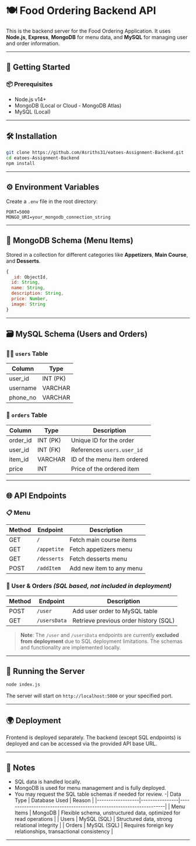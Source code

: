 
# 🍽️ Food Ordering Backend API

This is the backend server for the Food Ordering Application. It uses **Node.js**, **Express**, **MongoDB** for menu data, and **MySQL** for managing user and order information.

---

## 🚀 Getting Started

### 📦 Prerequisites

- Node.js v14+
- MongoDB (Local or Cloud - MongoDB Atlas)
- MySQL (Local)

---

## 🛠️ Installation

```bash
git clone https://github.com/Asriths31/eatoes-Assignment-Backend.git
cd eatoes-Assignment-Backend
npm install
```

---

## ⚙️ Environment Variables

Create a `.env` file in the root directory:

```env
PORT=5000
MONGO_URI=your_mongodb_connection_string
```

---

## 🧩 MongoDB Schema (Menu Items)

Stored in a collection for different categories like **Appetizers**, **Main Course**, and **Desserts**.

```js
{
  _id: ObjectId,
  id: String,
  name: String,
  description: String,
  price: Number,
  image: String
}
```

---

## 🗃️ MySQL Schema (Users and Orders)

### 🧑‍💻 `users` Table

| Column     | Type     |
|------------|----------|
| user_id    | INT (PK) |
| username   | VARCHAR  |
| phone_no   | VARCHAR  |

### 🛒 `orders` Table

| Column     | Type     | Description                          |
|------------|----------|--------------------------------------|
| order_id   | INT (PK) | Unique ID for the order              |
| user_id    | INT (FK) | References `users.user_id`           |
| item_id    | VARCHAR  | ID of the menu item ordered          |
| price      | INT      | Price of the ordered item            |

---

## 🌐 API Endpoints

### 📋 Menu

| Method | Endpoint       | Description                  |
|--------|----------------|------------------------------|
| GET    | `/`            | Fetch main course items      |
| GET    | `/appetite`    | Fetch appetizers menu        |
| GET    | `/desserts`    | Fetch desserts menu          |
| POST   | `/addItem`     | Add new item to any menu     |

### 👤 User & Orders *(SQL based, not included in deployment)*

| Method | Endpoint       | Description                              |
|--------|----------------|------------------------------------------|
| POST   | `/user`        | Add user order to MySQL table            |
| GET    | `/usersData`   | Retrieve previous order history (SQL)    |

> **Note**: The `/user` and `/usersData` endpoints are currently **excluded from deployment** due to SQL deployment limitations. The schemas and functionality are implemented locally.

---

## 🧪 Running the Server

```bash
node index.js
```

The server will start on `http://localhost:5000` or your specified port.

---

## 🌍 Deployment

Frontend is deployed separately. The backend (except SQL endpoints) is deployed and can be accessed via the provided API base URL.

---

## 📌 Notes

- SQL data is handled locally.
- MongoDB is used for menu management and is fully deployed.
- You may request the SQL table schemas if needed for review.
-| Data Type       | Database Used | Reason                                                             |
|------------------|----------------|--------------------------------------------------------------------|
| Menu Items       | MongoDB        | Flexible schema, unstructured data, optimized for read operations |
| Users            | MySQL (SQL)    | Structured data, strong relational integrity                      |
| Orders           | MySQL (SQL)    | Requires foreign key relationships, transactional consistency     |


---

